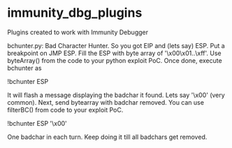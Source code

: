 immunity_dbg_plugins
====================

Plugins created to work with Immunity Debugger

bchunter.py: Bad Character Hunter. So you got EIP and (lets say) ESP. Put a breakpoint on JMP ESP. Fill the ESP with byte array of '\x00\x01..\xff'. Use byteArray() from the code to your python exploit PoC. Once done, execute bchunter as

!bchunter ESP

It will flash a message displaying the badchar it found. Lets say '\x00' (very common).
Next, send bytearray with badchar removed. You can use filterBC() from code to your exploit PoC.

!bchunter ESP '\x00'

One badchar in each turn. Keep doing it till all badchars get removed.
